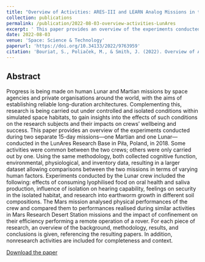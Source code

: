 ```yaml
---
title: "Overview of Activities: ARES-III and LEARN Analog Missions in the LunAres Hab"
collection: publications
permalink: /publication/2022-08-03-overview-activities-LunAres
excerpt: ' This paper provides an overview of the experiments conducted during two separate 15-day missions—one Martian and one Lunar—conducted in the LunAres Research Base in Piła, Poland, in 2018. For each piece of research, an overview of the background, methodology, results, and conclusions is given, referencing the resulting papers.'
date: 2022-08-03
venue: 'Space: Science & Technology'
paperurl: 'https://doi.org/10.34133/2022/9763959'
citation: 'Bouriat, S., Poliaček, M., & Smith, J. (2022). Overview of Activities: ARES-III and LEARN Analog Missions in the LunAres Hab. Space: Science & Technology, 2022.'
---
```


## Abstract

Progress is being made on human Lunar and Martian missions by space agencies and private organisations around the world, with the aims of establishing reliable long-duration architectures. Complementing this, research is being carried out under controlled and isolated conditions within simulated space habitats, to gain insights into the effects of such conditions on the research subjects and their impacts on crews’ wellbeing and success. This paper provides an overview of the experiments conducted during two separate 15-day missions—one Martian and one Lunar—conducted in the LunAres Research Base in Piła, Poland, in 2018. Some activities were common between the two crews; others were only carried out by one. Using the same methodology, both collected cognitive function, environmental, physiological, and inventory data, resulting in a larger dataset allowing comparisons between the two missions in terms of varying human factors. Experiments conducted by the Lunar crew included the following: effects of consuming lyophilised food on oral health and saliva production, influence of isolation on hearing capability, feelings on security in the isolated habitat, and research into earthworm growth in different soil compositions. The Mars mission analysed physical performances of the crew and compared them to performances realised during similar activities in Mars Research Desert Station missions and the impact of confinement on their efficiency performing a remote operation of a rover. For each piece of research, an overview of the background, methodology, results, and conclusions is given, referencing the resulting papers. In addition, nonresearch activities are included for completeness and context.


[Download the paper](https://simonbouriat.github.io/files/Bouriat_overview_activities_lunares.pdf)
